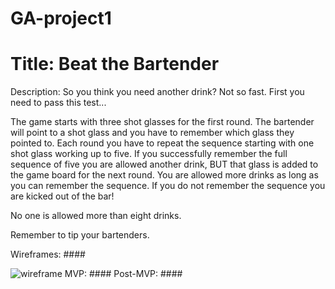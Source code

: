 # GA-project1

# Title: Beat the Bartender 
Description: So you think you need another drink? Not so fast. First you need to pass this test...

The game starts with three shot glasses for the first round. The bartender will point to a shot glass and you have to remember which glass they pointed to. Each round you have to repeat the sequence starting with one shot glass working up to five. If you successfully remember the full sequence of five you are allowed another drink, BUT that glass is added to the game board for the next round. You are allowed more drinks as long as you can remember the sequence. If you do not remember the sequence you are kicked out of the bar!

No one is allowed more than eight drinks.

Remember to tip your bartenders. 

Wireframes: ####

![wireframe](https://i.imgur.com/Nvlt0Sn.png) 
MVP: ####
Post-MVP: ####
